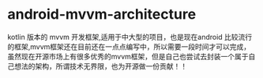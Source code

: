 # android-mvvm-architecture
kotlin 版本的 mvvm 开发框架,适用于中大型的项目，也是现在android 比较流行的框架,mvvm框架还在目前还在一点点编写中，所以需要一段时间才可以完成，虽然现在开源市场上有很多优秀的mvvm框架，但是自己也尝试去封装一个属于自己想法的架构，所谓技术无界限，也为开源做一份贡献！！
